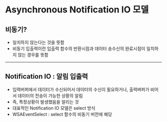 # Asynchronous Notification IO 모델
## 비동기?
* 일치하지 않는다는 것을 뜻함
* 비동기 입출력이란 입출력 함수의 반환시점과 데이터 송수신의 완료시점이 일치하지 않는 경우를 뜻함
----
## Notification IO : 알림 입출력
 * 입력버퍼에서 데이터가 수신되어서 데이터의 수신이 필요하거나, 출력버퍼가 비어서 데이터의 전송이 가능한 상황의 알림
 * 즉, 특정상황이 발생했음을 알리는 것
 * 대표적인 Notification IO 모델은 select 방식
 * WSAEventSelect : select 함수의 비동기 버전에 해당
 